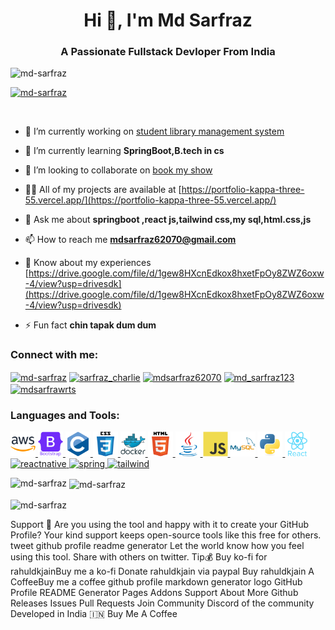 
<h1 align="center">Hi 👋, I'm Md Sarfraz</h1>
<h3 align="center">A Passionate Fullstack Devloper From India</h3>

<p align="left"> <img src="https://komarev.com/ghpvc/?username=md-sarfraz&label=Profile%20views&color=0e75b6&style=flat" alt="md-sarfraz" /> </p>

<p align="left"> <a href="https://github.com/ryo-ma/github-profile-trophy"><img src="https://github-profile-trophy.vercel.app/?username=md-sarfraz" alt="md-sarfraz" /></a> </p>

<p align="left"> <a href="https://twitter.com/" target="blank"><img src="https://img.shields.io/twitter/follow/?logo=twitter&style=for-the-badge" alt="" /></a> </p>

- 🔭 I’m currently working on [student library management system](https://github.com/Md-sarfraz/student-library-management-backend)

- 🌱 I’m currently learning **SpringBoot,B.tech in cs**

- 👯 I’m looking to collaborate on [book my show](https://movie-ticket-booking-tau-five.vercel.app/)

- 👨‍💻 All of my projects are available at [https://portfolio-kappa-three-55.vercel.app/](https://portfolio-kappa-three-55.vercel.app/)

- 💬 Ask me about **springboot ,react js,tailwind css,my sql,html.css,js**

- 📫 How to reach me **mdsarfraz62070@gmail.com**

- 📄 Know about my experiences [https://drive.google.com/file/d/1gew8HXcnEdkox8hxetFpOy8ZWZ6oxw-4/view?usp=drivesdk](https://drive.google.com/file/d/1gew8HXcnEdkox8hxetFpOy8ZWZ6oxw-4/view?usp=drivesdk)

- ⚡ Fun fact **chin tapak dum dum**

<h3 align="left">Connect with me:</h3>
<p align="left">
<a href="https://linkedin.com/in/md-sarfraz-900b4a246" target="blank"><img align="center" src="https://raw.githubusercontent.com/rahuldkjain/github-profile-readme-generator/master/src/images/icons/Social/linked-in-alt.svg" alt="md-sarfraz" height="30" width="40" /></a>
<a href="https://instagram.com/sarfraz_charlie" target="blank"><img align="center" src="https://raw.githubusercontent.com/rahuldkjain/github-profile-readme-generator/master/src/images/icons/Social/instagram.svg" alt="sarfraz_charlie" height="30" width="40" /></a>
<a href="https://www.hackerrank.com/mdsarfraz62070" target="blank"><img align="center" src="https://raw.githubusercontent.com/rahuldkjain/github-profile-readme-generator/master/src/images/icons/Social/hackerrank.svg" alt="mdsarfraz62070" height="30" width="40" /></a>
<a href="https://www.leetcode.com/md_sarfraz123" target="blank"><img align="center" src="https://raw.githubusercontent.com/rahuldkjain/github-profile-readme-generator/master/src/images/icons/Social/leet-code.svg" alt="md_sarfraz123" height="30" width="40" /></a>
<a href="https://auth.geeksforgeeks.org/user/mdsarfrawrts" target="blank"><img align="center" src="https://raw.githubusercontent.com/rahuldkjain/github-profile-readme-generator/master/src/images/icons/Social/geeks-for-geeks.svg" alt="mdsarfrawrts" height="30" width="40" /></a>
</p>

<h3 align="left">Languages and Tools:</h3>
<p align="left"> <a href="https://aws.amazon.com" target="_blank" rel="noreferrer"> <img src="https://raw.githubusercontent.com/devicons/devicon/master/icons/amazonwebservices/amazonwebservices-original-wordmark.svg" alt="aws" width="40" height="40"/> </a> <a href="https://getbootstrap.com" target="_blank" rel="noreferrer"> <img src="https://raw.githubusercontent.com/devicons/devicon/master/icons/bootstrap/bootstrap-plain-wordmark.svg" alt="bootstrap" width="40" height="40"/> </a> <a href="https://www.cprogramming.com/" target="_blank" rel="noreferrer"> <img src="https://raw.githubusercontent.com/devicons/devicon/master/icons/c/c-original.svg" alt="c" width="40" height="40"/> </a> <a href="https://www.w3schools.com/css/" target="_blank" rel="noreferrer"> <img src="https://raw.githubusercontent.com/devicons/devicon/master/icons/css3/css3-original-wordmark.svg" alt="css3" width="40" height="40"/> </a> <a href="https://www.docker.com/" target="_blank" rel="noreferrer"> <img src="https://raw.githubusercontent.com/devicons/devicon/master/icons/docker/docker-original-wordmark.svg" alt="docker" width="40" height="40"/> </a> <a href="https://www.w3.org/html/" target="_blank" rel="noreferrer"> <img src="https://raw.githubusercontent.com/devicons/devicon/master/icons/html5/html5-original-wordmark.svg" alt="html5" width="40" height="40"/> </a> <a href="https://www.java.com" target="_blank" rel="noreferrer"> <img src="https://raw.githubusercontent.com/devicons/devicon/master/icons/java/java-original.svg" alt="java" width="40" height="40"/> </a> <a href="https://developer.mozilla.org/en-US/docs/Web/JavaScript" target="_blank" rel="noreferrer"> <img src="https://raw.githubusercontent.com/devicons/devicon/master/icons/javascript/javascript-original.svg" alt="javascript" width="40" height="40"/> </a> <a href="https://www.mysql.com/" target="_blank" rel="noreferrer"> <img src="https://raw.githubusercontent.com/devicons/devicon/master/icons/mysql/mysql-original-wordmark.svg" alt="mysql" width="40" height="40"/> </a> <a href="https://www.python.org" target="_blank" rel="noreferrer"> <img src="https://raw.githubusercontent.com/devicons/devicon/master/icons/python/python-original.svg" alt="python" width="40" height="40"/> </a> <a href="https://reactjs.org/" target="_blank" rel="noreferrer"> <img src="https://raw.githubusercontent.com/devicons/devicon/master/icons/react/react-original-wordmark.svg" alt="react" width="40" height="40"/> </a> <a href="https://reactnative.dev/" target="_blank" rel="noreferrer"> <img src="https://reactnative.dev/img/header_logo.svg" alt="reactnative" width="40" height="40"/> </a> <a href="https://spring.io/" target="_blank" rel="noreferrer"> <img src="https://www.vectorlogo.zone/logos/springio/springio-icon.svg" alt="spring" width="40" height="40"/> </a> <a href="https://tailwindcss.com/" target="_blank" rel="noreferrer"> <img src="https://www.vectorlogo.zone/logos/tailwindcss/tailwindcss-icon.svg" alt="tailwind" width="40" height="40"/> </a> </p>

<p><img align="left" src="https://github-readme-stats.vercel.app/api/top-langs?username=md-sarfraz&show_icons=true&locale=en&layout=compact" alt="md-sarfraz" /></p>

<p>&nbsp;<img align="center" src="https://github-readme-stats.vercel.app/api?username=md-sarfraz&show_icons=true&locale=en" alt="md-sarfraz" /></p>

<p><img align="center" src="https://github-readme-streak-stats.herokuapp.com/?user=md-sarfraz&" alt="md-sarfraz" /></p>

Support 🙏
Are you using the tool and happy with it to create your GitHub Profile?
Your kind support keeps open-source tools like this free for others.
tweet github profile readme generator
Let the world know how you feel using this tool. Share with others on twitter.
Tip💰
Buy ko-fi for rahuldkjainBuy me a ko-fi
Donate rahuldkjain via paypal
Buy rahuldkjain A CoffeeBuy me a coffee
github profile markdown generator logo
GitHub Profile README Generator
Pages
Addons
Support
About
More
Github
Releases
Issues
Pull Requests
Join Community
Discord of the community
Developed in India 🇮🇳
Buy Me A Coffee
